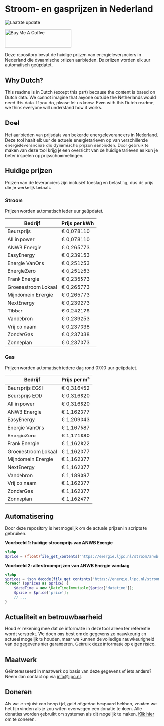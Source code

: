 # Stroom- en gasprijzen in Nederland

![Laatste update](https://img.shields.io/badge/laatste%20update-2025--09--27%2004%3A00%20CET-brightgreen)

<a href="https://www.buymeacoffee.com/Lars-" target="_blank"><img src="https://cdn.buymeacoffee.com/buttons/v2/default-orange.png" alt="Buy Me A Coffee" height="60" style="height: 60px !important;width: 217px !important;" ></a>

Deze repository bevat de huidige prijzen van energieleveranciers in Nederland die dynamische prijzen aanbieden. De prijzen worden elk uur automatisch geüpdatet.

## Why Dutch?

This readme is in Dutch (except this part) because the content is based on Dutch data. We cannot imagine that anyone outside the Netherlands would need this data. If you do, please let us know. Even with this Dutch readme, we think
everyone will understand how it works.

## Doel

Het aanbieden van prijsdata van bekende energieleveranciers in Nederland. Deze tool haalt elk uur de actuele energietarieven op van verschillende energieleveranciers die dynamische prijzen aanbieden. Door gebruik te maken van deze tool
krijg je een overzicht van de huidige tarieven en kun je beter inspelen op prijsschommelingen.

## Huidige prijzen

Prijzen van de leveranciers zijn inclusief toeslag en belasting, dus de prijs die je werkelijk betaalt.

### Stroom

Prijzen worden automatisch ieder uur geüpdatet.

 Bedrijf | Prijs per kWh 
---------|---------------
Beursprijs | € 0,078110
All in power | € 0,078110
ANWB Energie | € 0,265773
EasyEnergy | € 0,239153
Energie VanOns | € 0,251253
EnergieZero | € 0,251253
Frank Energie | € 0,235573
Groenestroom Lokaal | € 0,265773
Mijndomein Energie | € 0,265773
NextEnergy | € 0,239273
Tibber | € 0,242178
Vandebron | € 0,239253
Vrij op naam | € 0,237338
ZonderGas | € 0,237338
Zonneplan | € 0,237373


### Gas

Prijzen worden automatisch iedere dag rond 07.00 uur geüpdatet.

 Bedrijf | Prijs per m³ 
---------|--------------
Beursprijs EGSI | € 0,316452
Beursprijs EOD | € 0,316820
All in power | € 0,316820
ANWB Energie | € 1,162377
EasyEnergy | € 1,209343
Energie VanOns | € 1,167587
EnergieZero | € 1,171880
Frank Energie | € 1,162822
Groenestroom Lokaal | € 1,162377
Mijndomein Energie | € 1,162377
NextEnergy | € 1,162377
Vandebron | € 1,189097
Vrij op naam | € 1,162377
ZonderGas | € 1,162377
Zonneplan | € 1,162477


## Automatisering

Door deze repository is het mogelijk om de actuele prijzen in scripts te gebruiken.

**Voorbeeld 1: huidige stroomprijs van ANWB Energie**

```php
<?php
$price = (float)file_get_contents('https://energie.ljpc.nl/stroom/anwb-energie-nu.txt');

```

**Voorbeeld 2: alle stroomprijzen van ANWB Energie vandaag**

```php
<?php
$prices = json_decode(file_get_contents('https://energie.ljpc.nl/stroom/all-in-power-vandaag.json'),true);
foreach ($prices as $price) {
    $dateTime = new \DateTimeImmutable($price['datetime']);
    $price = $price['price'];
    // ...
}
```

## Actualiteit en betrouwbaarheid

Houd er rekening mee dat de informatie in deze tool alleen ter referentie wordt verstrekt. We doen ons best om de gegevens zo nauwkeurig en actueel mogelijk te houden, maar we kunnen de volledige nauwkeurigheid van de gegevens niet
garanderen. Gebruik deze informatie op eigen risico.

## Maatwerk

Geïnteresseerd in maatwerk op basis van deze gegevens of iets anders? Neem dan contact op
via [info@ljpc.nl](mailto:info@ljpc.nl?subject=Energie%20prijzen).

## Doneren

Als we je zojuist een hoop tijd, geld of gedoe bespaard hebben, zouden we het fijn vinden als je zou willen overwegen een
donatie te doen. Alle donaties worden gebruikt om systemen als dit mogelijk te
maken. [Klik hier](https://www.buymeacoffee.com/Lars-) om te doneren.
